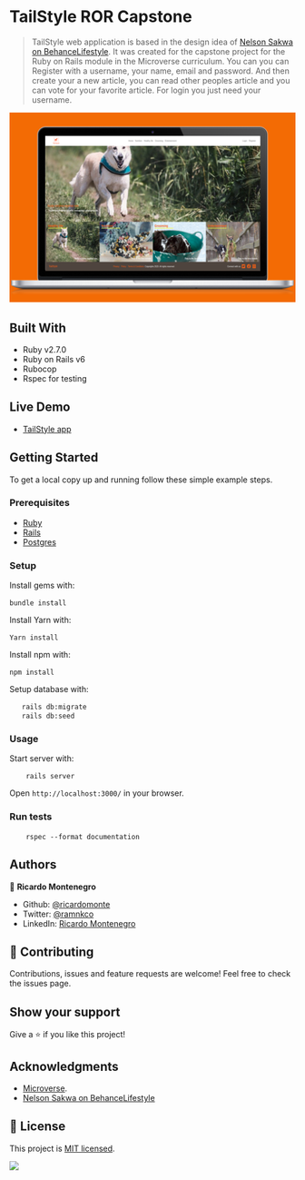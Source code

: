 # TailStyle ROR Capstone

> TailStyle web application is based in the design idea of [Nelson Sakwa on Behance](https://www.behance.net/sakwadesignstudio)[Lifestyle](https://www.behance.net/gallery/14554909/liFEsTlye-Mobile-version). It was created for the capstone project for the Ruby on Rails module in the Microverse curriculum.
>You can you can Register with a username, your name, email and password. And then create your a new article, you can read other peoples article and you can vote for your favorite article. For login you just need your username. 

![screenshot](Screenshot.png)

## Built With

- Ruby v2.7.0
- Ruby on Rails v6
- Rubocop
- Rspec for testing

## Live Demo

- [TailStyle app](https://dry-sea-20225.herokuapp.com/)

## Getting Started

To get a local copy up and running follow these simple example steps.

### Prerequisites

- [Ruby](https://www.ruby-lang.org/en/downloads/)
- [Rails](http://railsinstaller.org/en)
- [Postgres](https://www.postgresql.org/download/)

### Setup

Install gems with:

```
bundle install
```

Install Yarn with:

```
Yarn install
```
Install npm with:

```
npm install
```

Setup database with:

```
   rails db:migrate
   rails db:seed
```

### Usage

Start server with:

```
    rails server
```

Open `http://localhost:3000/` in your browser.

### Run tests

```
    rspec --format documentation
```

## Authors

👤 **Ricardo Montenegro**

- Github: [@ricardomonte](https://github.com/ricardomonte)
- Twitter: [@ramnkco](https://twitter.com/ramnkco)
- LinkedIn: [Ricardo Montenegro](https://www.linkedin.com/in/ricantomontenegro/)

## 🤝 Contributing

Contributions, issues and feature requests are welcome!
Feel free to check the issues page.

## Show your support

Give a ⭐️ if you like this project!

## Acknowledgments

- [Microverse](https://www.microverse.org/).
- [Nelson Sakwa on Behance](https://www.behance.net/sakwadesignstudio)[Lifestyle](https://www.behance.net/gallery/14554909/liFEsTlye-Mobile-version)


## 📝 License

This project is [MIT licensed](LICENSE).

![](https://img.shields.io/badge/Microverse-blueviolet)